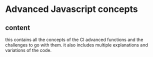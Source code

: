 # Advanced Javascript concepts

## __content__
this contains all the concepts of the CI advanced functions and the challenges to go with them. it also includes multiple 
explanations and variations of the code.
